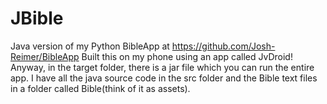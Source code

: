 # JBible
Java version of my Python BibleApp at https://github.com/Josh-Reimer/BibleApp
Built this on my phone using an app
called JvDroid! Anyway, in the target folder,
there is a jar file which you can run the
entire app. I have all the java source code 
in the src folder and the Bible text files
in a folder called Bible(think of it as assets).
